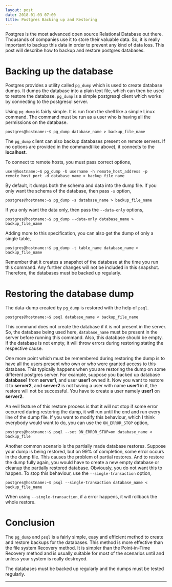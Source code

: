 ```yaml
---
layout: post
date: 2018-01-03 07:00
title: Postgres Backing up and Restoring
---
```


Postgres is the most advanced open source Relational Database out there. Thousands of companies use it to store their valuable data. So, it is really important to backup this data in order to prevent any kind of data loss. This post will describe how to backup and restore postgres databases.

# **Backing up the database**

Postgres provides a utility called `pg_dump` which is used to create database dumps. It dumps the database into a plain text file, which can then be used to restore the database. `pg_dump` is a simple postgresql client which works by connecting to the postgresql server.

Using `pg_dump` is fairly simple. It is run from the shell like a simple Linux command. The command must be run as a user who is having all the permissions on the database.

    postgres@hostname:~$ pg_dump database_name > backup_file_name

The `pg_dump` client can also backup databases present on remote servers. If no options are provided in the command(like above), it connects to the **localhost**.

To connect to remote hosts, you must pass correct options,

    user@hostname:~$ pg_dump -U username -h remote_host_address -p remote_host_port -d database_name > backup_file_name

By default, it dumps both the schema and data into the dump file. If you only want the schema of the database, then pass `-s` option,

    postgres@hostname:~$ pg_dump -s database_name > backup_file_name

If you only want the data only, then pass the `--data-only` options,

    postgres@hostname:~$ pg_dump --data-only database_name > backup_file_name

Adding more to this specification, you can also get the dump of only a single table,

    postgres@hostname:~$ pg_dump -t table_name database_name > backup_file_name

Remember that it creates a snapshot of the database at the time you run this command. Any further changes will not be included in this snapshot. Therefore, the databases must be backed up regularly.

# **Restoring the database dump**

The data-dump created by `pg_dump` is restored with the help of `psql`. 

    postgres@hostname:~$ psql database_name < backup_file_name

This command does not create the database if it is not present in the server. So, the database being used here, `database_name` must be present in the server before running this command. Also, this database should be empty. If the database is not empty, it will throw errors during restoring stating the respective cause.

One more point which must be remembered during restoring the dump is to have all the users present who own or who were granted access to this database. This typically happens when you are restoring the dump on some different postgres server. For example, suppose you backed up database **database1** from **server1**, and user **user1** owned it. Now you want to restore it to **server2**, and **server2** is not having a user with name **user1** in it, the restore will not be successful. You have to create a user namely **user1** on **server2**.

An evil feature of this restore process is that it will not stop if some error occurred during restoring the dump, it will run until the end and run every line of the dump file. If you want to modify this behaviour, which I think everybody would want to do, you can use the `ON_ERROR_STOP` option,

    postgres@hostname:~$ psql --set ON_ERROR_STOP=on database_name < backup_file

Another common scenario is the partially made database restores. Suppose your dump is being restored, but on 99% of completion, some error occurs in the dump file. This causes the problem of partial restores. And to restore the dump fully again, you would have to create a new empty database or cleanup the partially restored database. Obviously, you do not want this to happen. To stop this behaviour, use the `--single-transaction` option, 

    postgres@hostname:~$ psql --single-transaction database_name < backup_file_name

When using `--single-transaction`, if a error happens, it will rollback the whole restore. 

# **Conclusion**

The `pg_dump` and `psql` is a fairly simple, easy and efficient method to create and restore backups for the databases. This method is more effective than the file system Recovery method. It is simpler than the Point-in-Time Recovery method and is usually suitable for most of the scenarios until and unless your system is really destroyed.

The databases must be backed up regularly and the dumps must be tested regularly. 

<hr>

